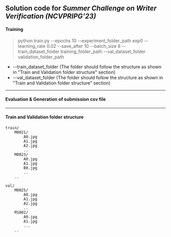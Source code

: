 ## Solution code for *Summer Challenge on Writer Verification (NCVPRIPG'23)*

#### Training
> python train.py --epochs 10 --experiment_folder_path exp0 --learning_rate 0.02 --save_after 10 --batch_size 8 --train_dataset_folder training_folder_path --val_dataset_folder validation_folder_path
* --train_dataset_folder (The folder should follow the structure as shown in "Train and Validation folder structure" section)
* --val_dataset_folder (The folder should follow the structure as shown in "Train and Validation folder structure" section)
---
#### Evaluation & Generation of submission csv file



---

#### Train and Validation folder structure
```
train/
    M0021/
        A0.jpg
        A1.jpg
        A2.jpg
        ..
    M0023/
        A0.jpg
        A1.jpg
        B0.jpg
        ..
    ..
```

```
val/
    M0025/
        A0.jpg
        A1.jpg
        A2.jpg
        ..
    M1002/
        A0.jpg
        A1.jpg
        ...
    ..
```
